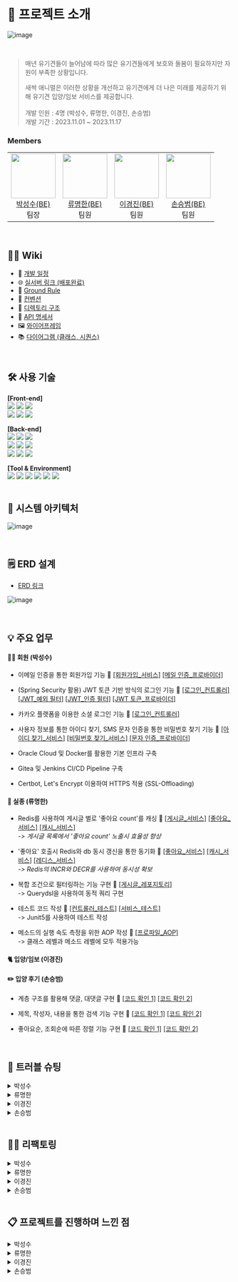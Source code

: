 # 📝 프로젝트 소개

![image](https://github.com/SesacAcademy/SesacAnimal/assets/55624470/37b816ce-9cb4-4934-866d-9782e64e9ea7)

<br/>

> 매년 유기견들이 늘어남에 따라 많은 유기견들에게 보호와 돌봄이 필요하지만 자원이 부족한 상황입니다.
>
> 새싹 애니멀은 이러한 상황을 개선하고 유기견에게 더 나은 미래를 제공하기 위해 유기견 입양/임보 서비스를 제공합니다. <br/> <br/>
> 개발 인원 : 4명 (박성수, 류명한, 이경진, 손승범) <br/>
> 개발 기간 : 2023.11.01 ~ 2023.11.17

### Members

<table>
  <tr>
  	<td align="center">
      <a href="https://github.com/akgkfk3">
        <img
          src="https://avatars.githubusercontent.com/u/55624470?s=400&u=ce4242f40204eaf9a56687b9a2e510e3e805e505&v=4"
          width="100px;"
        /><br />박성수(BE)</a><br />
		팀장
    </td>
	<td align="center">
      <a href="https://github.com/devsince2021">
	<img
          src="https://avatars.githubusercontent.com/u/77978026?v=4"    
          width="100px;" 
        /><br />류명한(BE)</a><br />
		팀원
    </td>
    <td align="center">
      <a href="https://github.com/dev-lkj">
        <img
          src="https://avatars.githubusercontent.com/u/96426410?v=4"
          width="100px;"
        /><br />이경진(BE)</a><br />
	    	팀원
    </td>
    <td align="center">
      <a href="https://github.com/sonnbeom">
        <img
          src="https://avatars.githubusercontent.com/u/127067296?v=4"
          width="100px;"
        /><br />손승범(BE)</a><br />
	    	팀원
    </td>
  </tr>
</table>

<br/>

## 💁‍♂️ Wiki

- 📅 [개발 일정](https://github.com/SesacAcademy/SesacAnimal/wiki/%F0%9F%93%85-%EA%B0%9C%EB%B0%9C-%EC%9D%BC%EC%A0%95)
- 🌐 [실서버 링크 (배포완료)](https://toyproject.shucloud.site/)
- 📌 [Ground Rule](https://github.com/SesacAcademy/SesacAnimal/wiki/%F0%9F%93%8C-Ground-Rule)
- 🤙 [컨벤션](https://github.com/SesacAcademy/SesacAnimal/wiki/%F0%9F%A4%99-%EC%BB%A8%EB%B2%A4%EC%85%98)
- 📁 [디렉토리 구조](https://github.com/SesacAcademy/SesacAnimal/wiki/%F0%9F%93%81-%EB%94%94%EB%A0%89%ED%86%A0%EB%A6%AC-%EA%B5%AC%EC%A1%B0)
- 📜 [API 명세서](https://documenter.getpostman.com/view/28283234/2s9YRB2rty)
- 🖼️ [와이어프레임](https://www.figma.com/file/HCFnoJsXRjHzAwIavRGfh4/Sesac-Animal?type=design&node-id=28-2&mode=design)
- 📚 [다이어그램 (클래스, 시퀀스)](<https://github.com/SesacAcademy/SesacAnimal/wiki/%F0%9F%93%9A-%EB%8B%A4%EC%9D%B4%EC%96%B4%EA%B7%B8%EB%9E%A8-(%ED%81%B4%EB%9E%98%EC%8A%A4,-%EC%8B%9C%ED%80%80%EC%8A%A4)>)

<br/>

## 🛠 사용 기술

<b>[Front-end]</b>
<br/>
<img src="https://img.shields.io/badge/html5-E34F26?style=for-the-badge&logo=html5&logoColor=white">
<img src="https://img.shields.io/badge/css3-1572B6?style=for-the-badge&logo=css3&logoColor=white">
<img src="https://img.shields.io/badge/javascript-F7DF1E?style=for-the-badge&logo=javascript&logoColor=black">
<br/>
<img src="https://img.shields.io/badge/BootStrap-7952B3?style=for-the-badge&logo=BootStrap&logoColor=white">
<img src="https://img.shields.io/badge/jQuery-0769AD?style=for-the-badge&logo=jQuery&logoColor=white">
<img src="https://img.shields.io/badge/fontawesome-339AF0?style=for-the-badge&logo=fontawesome&logoColor=white">

<b>[Back-end]</b>
<br/>
<img src="https://img.shields.io/badge/OpenJDK 17-999999?style=for-the-badge&logo=OpenJDK&logoColor=white">
<img src="https://img.shields.io/badge/mysql 8.0-4479A1?style=for-the-badge&logo=mysql&logoColor=white">
<img src="https://img.shields.io/badge/Redis 5.0.3-DC382D?style=for-the-badge&logo=redis&logoColor=white">
<br/>
<img src="https://img.shields.io/badge/spring 5.3-6DB33F?style=for-the-badge&logo=spring&logoColor=white">
<img src="https://img.shields.io/badge/springboot 2.7-6DB33F?style=for-the-badge&logo=springBoot&logoColor=white">
<img src="https://img.shields.io/badge/spring security 5.7-6DB33F?style=for-the-badge&logo=springsecurity&logoColor=white">
<br/>
<img src="https://img.shields.io/badge/Hibernate 5.1-59666C?style=for-the-badge&logo=hibernate&logoColor=white">
<img src="https://img.shields.io/badge/spring data jpa 2.7-A81C7D?style=for-the-badge">
<img src="https://img.shields.io/badge/QueryDSL 5.0-A81C7D?style=for-the-badge">

<b>[Tool & Environment]</b>
<br/>
<img src="https://img.shields.io/badge/git-F05032?style=for-the-badge&logo=git&logoColor=white">
<img src="https://img.shields.io/badge/github-181717?style=for-the-badge&logo=github&logoColor=white">
<img src="https://img.shields.io/badge/gradle-02303A?style=for-the-badge&logo=gradle&logoColor=white">
<img src="https://img.shields.io/badge/linux-FCC624?style=for-the-badge&logo=linux&logoColor=black">
<img src="https://img.shields.io/badge/Docker-2496ED?style=for-the-badge&logo=Docker&logoColor=black">
<img src="https://img.shields.io/badge/postman-FF6C37?style=for-the-badge&logo=postman&logoColor=white">
<br/>
<br/>

## 🔨 시스템 아키텍처

![image](https://github.com/SesacAcademy/SesacAnimal/assets/55624470/1ffa4dcf-22c2-4451-a8e0-f7458b4f53b1)

<br/>

## 🗒️ ERD 설계

- [ERD 링크](https://www.erdcloud.com/d/ThYDwhruPuZBwNyE9)

![image](https://github.com/SesacAcademy/SesacAnimal/assets/55624470/3574c649-eea8-4932-83ad-f772b691c36c)

<br/>

## 💡 주요 업무

#### 👩‍👧 회원 (박성수)

- 이메일 인증을 통한 회원가입 기능 📌 [[회원가입_서비스]](https://github.com/SesacAcademy/SesacAnimal/blob/dev/src/main/java/com/project/animal/member/service/MemberServiceImp.java#L58) [[메일 인증_프로바이더]](https://github.com/SesacAcademy/SesacAnimal/blob/dev/src/main/java/com/project/animal/global/common/provider/MailAuthCodeProvider.java#L72)

- (Spring Security 활용) JWT 토큰 기반 방식의 로그인 기능 📌 [[로그인_컨트롤러]](https://github.com/SesacAcademy/SesacAnimal/blob/dev/src/main/java/com/project/animal/member/controller/LoginController.java#L59) [[JWT_예외 필터]](https://github.com/SesacAcademy/SesacAnimal/blob/dev/src/main/java/com/project/animal/global/common/filter/JwtExceptionFilter.java#L32) [[JWT_인증 필터]](https://github.com/SesacAcademy/SesacAnimal/blob/dev/src/main/java/com/project/animal/global/common/filter/JwtAuthenticationFilter.java#L32) [[JWT 토큰_프로바이더]](https://github.com/SesacAcademy/SesacAnimal/blob/dev/src/main/java/com/project/animal/global/common/provider/JwtTokenProvider.java#L58)

- 카카오 플랫폼을 이용한 소셜 로그인 기능 📌 [[로그인_컨트롤러]](https://github.com/SesacAcademy/SesacAnimal/blob/dev/src/main/java/com/project/animal/member/controller/LoginController.java#L86)
- 사용자 정보를 통한 아이디 찾기, SMS 문자 인증을 통한 비밀번호 찾기 기능 📌 [[아이디 찾기_서비스]](https://github.com/SesacAcademy/SesacAnimal/blob/dev/src/main/java/com/project/animal/member/service/MemberServiceImp.java#L197) [[비밀번호 찾기_서비스]](https://github.com/SesacAcademy/SesacAnimal/blob/dev/src/main/java/com/project/animal/member/service/MemberServiceImp.java#L158) [[문자 인증_프로바이더]](https://github.com/SesacAcademy/SesacAnimal/blob/dev/src/main/java/com/project/animal/global/common/provider/SmsAuthCodeProvider.java#L37)

- Oracle Cloud 및 Docker를 활용한 기본 인프라 구축

- Gitea 및 Jenkins CI/CD Pipeline 구축

- Certbot, Let's Encrypt 이용하여 HTTPS 적용 (SSL-Offloading)

#### 🚨 실종 (류명한)

- Redis를 사용하여 게시글 별로 '좋아요 count'를 캐싱 📌 [[게시글_서비스]](https://github.com/SesacAcademy/SesacAnimal/blob/53c13d605969c36d2e8a70b4d4d4c364014cb3cd/src/main/java/com/project/animal/missing/service/MissingPostServiceImpl.java#L60C1-L85C4)
  [[좋아요_서비스]](https://github.com/SesacAcademy/SesacAnimal/blob/53c13d605969c36d2e8a70b4d4d4c364014cb3cd/src/main/java/com/project/animal/missing/service/MissingLikeServiceImpl.java#L32C1-L37C1)
  [[캐시_서비스]](https://github.com/SesacAcademy/SesacAnimal/blob/53c13d605969c36d2e8a70b4d4d4c364014cb3cd/src/main/java/com/project/animal/missing/service/MissingLikeCacheServiceImpl.java#L24C1-L37C4)
  <br />
  _-> 게시글 목록에서 '좋아요 count' 노출시 효율성 향상_

- '좋아요' 호출시 Redis와 db 동시 갱신을 통한 동기화 📌 [[좋아요_서비스]](https://github.com/SesacAcademy/SesacAnimal/blob/53c13d605969c36d2e8a70b4d4d4c364014cb3cd/src/main/java/com/project/animal/missing/service/MissingLikeServiceImpl.java#L55-L82)
  [[캐시_서비스]](https://github.com/SesacAcademy/SesacAnimal/blob/2d9c2dc57077e5e9d376245170cc2e9a9d96d619/src/main/java/com/project/animal/missing/service/MissingLikeCacheServiceImpl.java#L51C1-L60C4)
  [[레디스_서비스]](https://github.com/SesacAcademy/SesacAnimal/blob/2d9c2dc57077e5e9d376245170cc2e9a9d96d619/src/main/java/com/project/animal/global/common/provider/RedisServiceProvider.java#L105C3-L123C6)
  <br />
  _-> Redis의 INCR와 DECR를 사용하여 동시성 확보_

- 복합 조건으로 필터링하는 기능 구현 📌 [[게시글_레포지토리]](https://github.com/SesacAcademy/SesacAnimal/blob/2d9c2dc57077e5e9d376245170cc2e9a9d96d619/src/main/java/com/project/animal/missing/repository/CustomMissingPostRepositoryImpl.java#L29C1-L62C4)
  <br /> -> Querydsl을 사용하여 동적 쿼리 구현

- 테스트 코드 작성 📌 [[컨트롤러_테스트]](https://github.com/SesacAcademy/SesacAnimal/blob/2d9c2dc57077e5e9d376245170cc2e9a9d96d619/src/main/java/com/project/animal/missing/repository/CustomMissingPostRepositoryImpl.java#L29C1-L62C4)
  [[서비스_테스트]](https://github.com/SesacAcademy/SesacAnimal/blob/2d9c2dc57077e5e9d376245170cc2e9a9d96d619/src/test/java/com/project/animal/missing/controller/MissingControllerTest.java#L54C3-L139C4)
  <br /> -> Junit5를 사용하여 테스트 작성

- 메소드의 실행 속도 측정을 위한 AOP 작성 📌 [[프로파일_AOP]](https://github.com/SesacAcademy/SesacAnimal/blob/2d9c2dc57077e5e9d376245170cc2e9a9d96d619/src/main/java/com/project/animal/global/common/aop/ProfileAspect.java#L1C1-L33C2)
  <br /> -> 클래스 레벨과 메소드 레벨에 모두 적용가능

#### 🐈 입양/임보 (이경진)

#### ✏️ 입양 후기 (손승범)
- 계층 구조를 활용해 댓글, 대댓글 구현 📌 [[코드 확인 1]](https://github.com/SesacAcademy/SesacAnimal/blob/dev/src/main/java/com/project/animal/review/service/ReviewCommentService.java#L68) [[코드 확인 2]](https://github.com/SesacAcademy/SesacAnimal/blob/dev/src/main/java/com/project/animal/review/repository/ReviewCommentCustomRepository.java#L25)
  
- 제목, 작성자, 내용을 통한 검색 기능 구현 📌 [[코드 확인 1]](https://github.com/SesacAcademy/SesacAnimal/blob/dev/src/main/java/com/project/animal/review/repository/ReviewPostCustomRepository.java#L29) [[코드 확인 2]](https://github.com/SesacAcademy/SesacAnimal/blob/dev/src/main/java/com/project/animal/review/service/ReviewService.java#L72)
  
- 좋아요순, 조회순에 따른 정렬 기능  구현 📌 [[코드 확인 1]](https://github.com/SesacAcademy/SesacAnimal/blob/dev/src/main/java/com/project/animal/review/repository/ReviewPostCustomRepository.java#L71) [[코드 확인 2]](https://github.com/SesacAcademy/SesacAnimal/blob/dev/src/main/java/com/project/animal/review/service/ReviewService.java#L55)

<br/>

## 🌟 트러블 슈팅

<details>
<summary>박성수</summary>
<hr/>

- 📌 [[코드 확인]](https://github.com/SesacAcademy/SesacAnimal/blob/dev/src/main/java/com/project/animal/global/common/filter/JwtExceptionFilter.java#L87)
<table>
  	<tr>
  		<td align="center">
      			문제 상황
    		</td>
		<td>
      			JWT 리프레시 토큰 만료 시, 토큰이 담긴 쿠키가 삭제되지 않음
    		</td>
  	</tr>
	<tr>
		<td align="center">
			원인
		</td>
		<td>
   			HttpServletRequest 객체에 담긴 쿠키는 단순히 Key-Value 값만을 가지고 있기 Cookie 객체에 setMaxAge() 외에 추가적인 설정 필요
    		</td>
	</tr>
 	<tr>
     		<td align="center">
			해결
		</td>
		<td>
      			만료 날짜 (setMaxage), 경로 (setPath), 값 (setValue)을 지정하여 쿠키를 삭제
    		</td>
      	</tr>
</table>

<pre>
<code>[Before]
private void removeTokenInCookie(HttpServletRequest request, HttpServletResponse response) {
	// request 객체에서 JWT Token이 담긴 Cookie를 List 형태로 가져 온다.
	List<Cookie> cookielist = Arrays.stream(request.getCookies())
			.filter(cookie -> {
				return cookie.getName().equals(JWT_ACCESS_TOKEN) || cookie.getName().equals(JWT_REFRESH_TOKEN);})
			.toList();

	// cookie의 타임 아웃을 0으로 만들고 다시 response 객체에 저장한다.
	cookielist.forEach(cookie -> {
		cookie.setMaxAge(0);
		response.addCookie(cookie);
	});
}
</code>
</pre>

<pre>
<code>[After]
private void removeTokenInCookie(HttpServletRequest request, HttpServletResponse response) {
	// request 객체에서 JWT Token이 담긴 Cookie를 List 형태로 가져 온다.
	List<Cookie> cookielist = Arrays.stream(request.getCookies())
			.filter(cookie -> {
				return cookie.getName().equals(JWT_ACCESS_TOKEN) || cookie.getName().equals(JWT_REFRESH_TOKEN);})
			.toList();

	// cookie의 타임 아웃을 0으로 만들고 다시 response 객체에 저장한다.
	cookielist.forEach(cookie -> {
		cookie.setMaxAge(0);
		cookie.setPath("/");
            	cookie.setValue(null);
		response.addCookie(cookie);
	});
}
</code>
</pre>

<hr/>
<table>
  	<tr>
  		<td align="center">
      			문제 상황  
    		</td>
		<td>
      			Controller에서 Redirect 시, 브라우저에서 Redirect된 주소로 이동하지 못함
    		</td>
  	</tr>
	<tr>
		<td align="center">
			원인
		</td>
		<td>
   			HTTP 요청은 로드밸런서를 통해 Tomcat으로 전달되고 외부 통신은 HTTPS, 내부 통신은 HTTP를 이용하기 때문에 Controller에서 Redirect 시, Location 헤더에는 "http://~~" 값이 들어가기 때문
    		</td>
	</tr>
 	<tr>
     		<td align="center">
			해결
		</td>
		<td>
      			내부 통신도 Self-Signed Key를 생성하여 HTTPS 통신을 해도 되지만 HTTP(80)으로 요청 시, HTTPS(443)으로 Redirect 하도록 HAProxy 설정을 추가
    		</td>
      	</tr>
</table>

<pre>
<code>[Before]
#---------------------------------------------------------------------
# main frontend which proxys to the backends
#---------------------------------------------------------------------
frontend main
    bind *:443 ssl crt /etc/haproxy/server.pem
    log 127.0.0.1:514 local1
    default_backend             app

#---------------------------------------------------------------------
# round robin balancing between the various backends
#---------------------------------------------------------------------
backend app
    balance     roundrobin
    server  was01 192.168.0.105:8001 check
    server  was02 192.168.0.105:8002 check
    server  was03 192.168.0.105:8003 check
</code>
</pre>

<pre>
<code>[After]
#---------------------------------------------------------------------
# main frontend which proxys to the backends
#---------------------------------------------------------------------
frontend main
    bind *:80
    bind *:443 ssl crt /etc/haproxy/server.pem
    http-request redirect scheme https unless { ssl_fc }
    log 127.0.0.1:514 local1
    default_backend             app

#---------------------------------------------------------------------
# round robin balancing between the various backends
#---------------------------------------------------------------------
backend app
    balance     roundrobin
    server  was01 192.168.0.105:8001 check
    server  was02 192.168.0.105:8002 check
    server  was03 192.168.0.105:8003 check
</code>
</pre>

<hr/>
 
</details>

<details>
<summary>류명한</summary>
<hr/>

- 📌 [[코드 확인]](https://github.com/SesacAcademy/SesacAnimal/blob/2d9c2dc57077e5e9d376245170cc2e9a9d96d619/src/main/java/com/project/animal/missing/service/MissingLikeCacheServiceImpl.java#L51C1-L60C4)

<table>
  	<tr>
  		<td align="center">
      			문제 #1
    		</td>
			<td>
      			Redis의 캐싱된 좋아요 Count를 갱신할 때 동시성 이슈 발생
    		</td>
  	</tr>
  	</tr>
	<tr>
		<td align="center">
			원인
		</td>
		<td>
   			get과 set 연산 사이에 다른 스레드의 요청에 의해 값이 변경될 수 있음
    		</td>
	</tr>
 	<tr>
     		<td align="center">
			해결
		</td>
		<td>
      			redis에서 제공하는 원자성을 보장하는 함수를 사용하여 해결 (incr, dec)
    		</td>
      </tr>
</table>

<pre>
<code>[Before]
@Override
  public void update(long postId, int status) {
    String likeCountKey = cachePrefix + postId;
    Optional<String> maybeCurrentCount = redisServiceProvider.get(likeCountKey);

    int currentCount = maybeCurrentCount.isPresent()
            ? Integer.parseInt(maybeCurrentCount.get())
            : missingLikeRepository.likedCountByPostId(postId);

    int nextCount = status == ADD
            ? addCount(currentCount)
            : subCount(currentCount);

    redisServiceProvider.save(likeCountKey, nextCount);
  }


  private int addCount(int currentCount) {
    return currentCount + 1;
  }

  private int subCount(int currentCount) {
    return currentCount > 0 ? currentCount - 1 : 0;
  }
</code>
</pre>

<pre>
<code>[After]
  @Override
  public Optional<Integer> getCountByPostId(long postId) {
    String likeCountKey = cachePrefix + postId;
    Optional<String> maybeCurrentCount = redisServiceProvider.get(likeCountKey);

    Integer currentCount = maybeCurrentCount.isPresent()
            ? Integer.parseInt(maybeCurrentCount.get())
            : null;

    return Optional.ofNullable(currentCount);
  }

  @Override
  public void updateLike(long postId, int status) {
    String likeCountKey = cachePrefix + postId;

    if (status == ADD) {
      redisServiceProvider.increase(likeCountKey); // 함수 내부에서 incr 실행
    } else {
      redisServiceProvider.decrease(likeCountKey); // 함수 내부에서 decr 실행
    }
  }
</code>
</pre>

<hr/>

<table>
  	<tr>
  		<td align="center">
      			문제 #2
    		</td>
			<td>
      			게시판 목록에서 게시글 별로 좋아요 숫자를 표현하는 로직이 비효율적인 상황
    		</td>
  	</tr>
  	</tr>
	<tr>
		<td align="center">
			원인
		</td>
		<td>
   			초기 테이블 설계 좋아요 숫자 표현이 고려되지 않음
    		</td>
	</tr>
	<tr>
		<td align="center">
			옵션
		</td>
		<td>
   			좋아요 테이블을 반정규화 vs 미리 집계한 count를 별도의 장소에 캐싱
    		</td>
	</tr>
 	<tr>
     		<td align="center">
			선택
		</td>
		<td>
      			Redis를 사용하여 게시글 별 좋아요 숫자를 캐싱함
    		</td>
      </tr>
			<tr>
     		<td align="center">
			근거
		</td>
		<td>
      			1. 프로젝트에서 이미 Redis를 사용 중이기 때문에, 즉시 사용가능한 상황 <br/> 2. 테이블 구조를 변경하는 것은 서비스 전반에 영향을 미치기 때문에 개발 후반부에 작업하기에 부적절하다고 판단
    		</td>
      </tr>
</table>

<hr/>

</details>
</details>

<details>
<summary>이경진</summary>

<table>
  	<tr>
  		<td align="center">
      			문제 상황  
    		</td>
		<td>
      			작성 예정
    		</td>
  	</tr>
	<tr>
		<td align="center">
			원인
		</td>
		<td>
   			작성 예정
    		</td>
	</tr>
 	<tr>
     		<td align="center">
			해결
		</td>
		<td>
      			작성 예정
    		</td>
      	</tr>
</table>
</details>

<details>
<summary>손승범</summary>

<hr/>

- 📌 [[코드 확인]](https://github.com/SesacAcademy/SesacAnimal/blob/dev/src/main/java/com/project/animal/review/repository/ReviewPostCustomRepository.java#L69)
<table>
  	<tr>
  		<td align="center">
      			문제#1 
    		</td>
		<td>
      			1. 좋아요순으로 게시글 조회시 데이터 정렬을 어플리케이션에서 처리<br> -> 이에 따른 어플리케이션 과부하 가능성 존재 
    		</td>
  	</tr>
	<tr>
		<td align="center">
			원인
		</td>
		<td>
   			1. 초기 ERD 설계 시 게시글 좋아요 숫자 반영하지 않음<br>
				2. DB에서 조회시 쿼리를 통해 데이터 정렬하지 않음
    		</td>
	</tr>
 	<tr>
		<td align="center">
			옵션
		</td>
		<td>
   			좋아요 테이블을 반정규화 vs 각 게시글 별로 좋아요 숫자만큼 그룹화하여 그 크기별로 정렬
    		</td>
	</tr>
 	<tr>
     		<td align="center">
			선택
		</td>
		<td>
      			각 게시글 별로 좋아요 숫자만큼 그룹화하여 그 크기별로 정렬
    		</td>
      </tr>
			<tr>
     		<td align="center">
			근거
		</td>
		<td>
      			개발 일정이 얼마 남지 않은 상황에서 테이블 구조를 변경하는 것은 협업, 코드 수정에 있어서 예측불가의 과업이 생길 수 있다고 판단
    		</td>
      </tr>
</table>

<pre>
<code>[Before]
   public Page<ReviewPost> findAllByType(String type, Pageable pageable) {
        QReviewPost reviewPost = QReviewPost.reviewPost;
        QMember member = QMember.member;
        QReviewImage reviewImage = QReviewImage.reviewImage;

        BooleanBuilder builder = new BooleanBuilder();
        builder.and(reviewPost.isActive.eq(1));

        JPAQuery<ReviewPost> query = jpaQueryFactory
                .selectFrom(reviewPost)
                .leftJoin(reviewPost.member, member).fetchJoin()
                .where(builder);

        if ("view".equals(type)) {
            query.orderBy(reviewPost.viewCount.desc());
        } else if ("like".equals(type)) {
            query.groupBy(reviewPost.id)
                    .orderBy(reviewPost.reviewPostLikes.size().desc());
        }

        List<ReviewPost> content = query
                .offset(pageable.getOffset())
                .limit(pageable.getPageSize())
                .fetch();

        long total = jpaQueryFactory
                .selectFrom(reviewPost)
                .leftJoin(reviewPost.member, member)
                .leftJoin(reviewPost.reviewImages, reviewImage)
                .where(builder)
                .fetchCount();

        return new PageImpl<>(content, pageable, total);
    }
</code>
</pre>

<pre>
<code>[After]
public Page<ReviewPost> findAllByType(String type, Pageable pageable) {

        BooleanBuilder builder = new BooleanBuilder();
        builder.and(reviewPost.isActive.eq(1));

        JPAQuery<ReviewPost> query = jpaQueryFactory
                .selectFrom(reviewPost)
                .leftJoin(reviewPost.member, member).fetchJoin()
                .leftJoin(reviewPost.reviewPostLikes, reviewPostLike)
                .where(builder);

        if ("view".equals(type)) {
            query.orderBy(reviewPost.viewCount.desc());
        } else if ("like".equals(type)) {
            query.groupBy(reviewPost.id)
                    .orderBy(reviewPostLike.count().desc());
        }

        List<ReviewPost> content = query
                .offset(pageable.getOffset())
                .limit(pageable.getPageSize())
                .fetch();

        long total = jpaQueryFactory
                .selectFrom(reviewPost)
                .where(builder)
                .fetchCount();

        return new PageImpl<>(content, pageable, total);
    }
</code>
</pre>
- 📌 [[코드 확인]](https://github.com/SesacAcademy/SesacAnimal/blob/dev/src/main/java/com/project/animal/review/repository/ReviewCommentCustomRepository.java#25)
<table>
  	<tr>
  		<td align="center">
      			문제#2
    		</td>
		<td>
      			데이터 중복 로드, N+1로 인한 불필요한 쿼리 발생
    		</td>
  	</tr>
	<tr>
		<td align="center">
			원인
		</td>
		<td>
   				N+1 문제 발생을 위해 컬렉션을 패치조인하여 데이터 중복이 발생
    		</td>
	</tr>
 	<tr>
     		<td align="center">
			해결
		</td>
		<td>
      			1. ToMany를 로드할 때는 Batch 활용 <br>
				2. 가져와야 할 컬렉션의 양이 제한적이라면 Batch 활용이 아닌 직접 쿼리 작성 <br>
				3. ToOne을 로드할 때는 Fetch Join 활용 <br>
    		</td>
      </tr>
			
</table>

<pre>
<code>[Before]
     @Query(value = "SELECT p FROM ReviewPost p JOIN FETCH p.member m LEFT JOIN FETCH p.		reviewImages i WHERE p.isActive = 1",
            countQuery = "SELECT count(p.id) FROM ReviewPost p WHERE p.isActive = 1")
    Page<ReviewPost> findAllPrevious(Pageable pageable);
</code>
</pre>

<pre>
<code>[After]
 @Query(value = "SELECT p FROM ReviewPost p JOIN FETCH p.member m WHERE p.isActive = 1",
            countQuery = "SELECT count(p.id) FROM ReviewPost p WHERE p.isActive = 1")
    Page<ReviewPost> findAll(Pageable pageable);


	//댓글의 데이터가 방대할 시에 Batch를 활용해 가져온다면 불필요한 데이터를 로드할 것이라고 판단
	//후에 내부 결정에 따른 limit을 걸 수 있게 쿼리 직접 작성
	public List<ReviewComment> findAllByPostId(Long reviewPostId){
        QReviewComment reviewComment = QReviewComment.reviewComment;
        QMember member = QMember.member;
        return jpaQueryFactory.selectFrom(reviewComment)
                .leftJoin(reviewComment.member)
                .fetchJoin()
                .leftJoin(reviewComment.parentComment)
                .fetchJoin()
                .where(reviewComment.reviewPost.id.eq(reviewPostId))
                .orderBy(reviewComment.parentComment.id.asc().nullsFirst(), reviewComment.createdAt.desc())
                .fetch();
    }
</code>
</pre>
</details>

<br/>

## 👩‍💻 리팩토링

<details>
<summary>박성수</summary>

<hr/>

- 📌 [[코드 확인]](https://github.com/SesacAcademy/SesacAnimal/blob/dev/src/main/java/com/project/animal/global/common/resolver/MemberDtoArgumentResolver.java#L37)

<table>
  	<tr>
  		<td align="center">
      			Before
    		</td>
		<td>
      			도메인별 Controller에서 사용자 정보 (MemberDto)를 얻기 위해, JWT 토큰에 담긴 클레임을 직접 파싱
    		</td>
  	</tr>
	<tr>
		<td align="center">
			After
		</td>
		<td>
   			MemberDto에 맞는 ArgumentResolver를 추가하여 Controller에서 직접 파싱하지 않도록 변경 (중복 코드 제거)
    		</td>
	</tr>
</table>

<pre>
@Slf4j
@Component
@RequiredArgsConstructor
public class MemberDtoArgumentResolver implements HandlerMethodArgumentResolver {

    private final JwtTokenProvider jwtTokenProvider;

    @Override
    public boolean supportsParameter(MethodParameter parameter) {
        boolean hasMemberAnnotation = parameter.hasParameterAnnotation(Member.class);
        boolean hasMemberType = MemberDto.class.isAssignableFrom(parameter.getParameterType());

        return hasMemberAnnotation && hasMemberType;
    }

    @Override
    public Object resolveArgument(MethodParameter parameter, ModelAndViewContainer mavContainer, NativeWebRequest webRequest, WebDataBinderFactory binderFactory) throws Exception {

        HttpServletRequest request = (HttpServletRequest) webRequest.getNativeRequest();

        String token = jwtTokenProvider.resolveToken(request, JWT_ACCESS_TOKEN);

        // 기존 쿠키에 JWT Access 토큰이 없는 경우, Request 영역에 저장해둔 newAccessToken을 사용
        if (token == null && request.getAttribute(JWT_ACCESS_TOKEN) != null)
            token = (String) request.getAttribute(JWT_ACCESS_TOKEN);

        // 기존 쿠키에 JWT Access 토큰이 있는 경우, JWT를 파싱하여 MemberDto 객체로 리턴
        if (token != null)
            return jwtTokenProvider.parseToken(token);

        // 없으면 null 값 리턴
        return null;
    }
}
</code>
</pre>

<hr/>

</details>

<details>
<summary>류명한</summary>
<hr/>

- 📌 [[코드 확인]](https://github.com/SesacAcademy/SesacAnimal/blob/dev/src/main/java/com/project/animal/missing/repository/CustomMissingPostRepositoryImpl.java)

<table>
  	<tr>
  		<td align="center">
      			Before
    		</td>
		<td>
      			BooleanBuilder와 반복되는 if문을 사용하여 필터를 위한 동적 쿼리 생성
    		</td>
  	</tr>
	<tr>
		<td align="center">
			After
		</td>
		<td>
   			BooleanExpression을 사용하여 조건문을 제거하고 쿼리를 보다 직관적으로 변경
    		</td>
	</tr>
</table>

<pre>
<code>
 [Before]
 @Override
  public Page<MissingPost> findByFilter(MissingFilterDto filter, Pageable pageable) {
    QMissingPost qMissing = QMissingPost.missingPost;
    QMissingPostImage qImage = QMissingPostImage.missingPostImage;

    BooleanBuilder builder = new BooleanBuilder();

    builder.and(qMissing.isActive.eq(isActive));

    if (filter.getAnimalType() != null) {
      builder.and(qMissing.animalType.equalsIgnoreCase(filter.getAnimalType()));
    }

    if (filter.getFromDate() != null) {
      builder.and(qMissing.missingTime.goe(filter.getFromDate()));
    }

    if (filter.getEndDate() != null) {
      builder.and(qMissing.missingTime.loe(filter.getEndDate()));
    }

    if (filter.getSearch() != null && !filter.getSearch().isBlank() && !filter.getSearch().isEmpty()) {
      builder.and(qMissing.title.containsIgnoreCase(filter.getSearch()));
    }

    List<MissingPost> results = queryFactory
            .selectFrom(qMissing).distinct()
            .where(builder)
            .innerJoin(qMissing.images, qImage)
            .offset(pageable.getOffset())
            .limit(pageable.getPageSize())
            .orderBy()
            .fetch();

    long total = queryFactory
            .select(qMissing.missingId.count())
            .where(qMissing.isActive.eq(isActive))
            .from(qMissing)
            .fetchOne();

    return new PageImpl<>(results, pageable, total);
  }
</code>
</pre>

<pre>
<code>
 [After]
 @Override
  public Page<MissingPost> findByFilter(MissingFilterDto filter, Pageable pageable) {

    List<MissingPost> results = queryFactory
            .selectFrom(qMissing)
            .innerJoin(qMissing.images, qImage).fetchJoin()
            .where(getFilterExpressions(filter))
            .offset(pageable.getOffset())
            .limit(pageable.getPageSize())
            .orderBy(qMissing.updatedAt.desc())
            .fetch();

    long total = queryFactory
            .select(qMissing.missingId.count())
            .where(getFilterExpressions(filter))
            .from(qMissing)
            .fetchOne();

    return new PageImpl<>(results, pageable, total);
  }

  private BooleanExpression[] getFilterExpressions(MissingFilterDto filter) {

    return new BooleanExpression[] {
            eqAnimalType(filter.getAnimalType()),
            eqSpecifics(filter.getSpecifics()),
            containKeyword(filter.getSearch()),
            eqColor(filter.getColor()),
            goeFromDate(filter.getFromDate()),
            loeEndDate(filter.getEndDate()),
            eqIsActive(isActive)
    };
  }

  private BooleanExpression eqAnimalType(String animalType) {
    if (StringUtils.isNullOrEmpty(animalType)) {
      return null;
    }
    return qMissing.animalType.equalsIgnoreCase(animalType);
  }

  private BooleanExpression containKeyword(String keyword) {
    if (StringUtils.isNullOrEmpty(keyword)) {
      return null;
    }
    return qMissing.title.containsIgnoreCase(keyword);
  }
	...
</code>
</pre>

<hr/>
</details>

<details>
<summary>이경진</summary>

<table>
  	<tr>
  		<td align="center">
      			Before
    		</td>
		<td>
      			작성 예정
    		</td>
  	</tr>
	<tr>
		<td align="center">
			After
		</td>
		<td>
   			작성 예정
    		</td>
	</tr>
</table>
</details>

<details>
<summary>손승범</summary>

<hr/>

- 📌 [[코드 확인]](https://github.com/SesacAcademy/SesacAnimal/blob/dev/src/main/java/com/project/animal/global/common/resolver/MemberDtoArgumentResolver.java#L37)

<table>
  	<tr>
  		<td align="center">
      			Before
    		</td>
		<td>
      			제목, 작성자, 내용에 따른 검색 시에 요구되는 api와 1대1 매핑관계 형성<br> 
				추가되는 기능에 따른 메소드 증가로 인한 불필요한 코드 증가
    		</td>
  	</tr>
	<tr>
		<td align="center">
			After
		</td>
		<td>
   			동적 쿼리를 작성하여 변경, 수정사항이 생길 시에 where절만 수정하게끔 변경
    		</td>
	</tr>
</table>

<pre>
<code>
        public ReadListGeneric<ReadListGeneric> readBySearch(String type, String keyword, Integer page, int size) {
            switch (type){
                case "view":
                    return readByView(page ,size, keyword);
                case "author":
                    return readByName(page ,size, keyword);
                case "title":
                    return readByTitle(page,size,keyword);
                case "content":
                    return readByContent(page, size, keyword);
            }
            return null;
        }

		// 내용 검색
        @Transactional(readOnly = true)
        private ReadListGeneric<ReadListGeneric> readByContent(Integer page, int size, String content) {
            Pageable pageable = createPageByCreatedAt(page,size);
            Page<ReviewPost> postList = reviewRepository.findAllWithMemberAndImageByContent(content, pageable);
            return entityToDtoByReadAll(postList);
        }

		// 제목 검색
        @Transactional(readOnly = true)
        private ReadListGeneric<ReadListGeneric> readByTitle(Integer page, int size, String title) {
            Pageable pageable = createPageByCreatedAt(page,size);
            Page<ReviewPost> postList = reviewRepository.findAllWithMemberAndImageByTitle(title,pageable);
            return entityToDtoByReadAll(postList);
        }

		//유저 닉네임으로 검색
        @Transactional(readOnly = true)
        private ReadListGeneric readBynickName(Integer page, int size, String nickname) {
            Pageable pageable = createPageByCreatedAt(page,size);
            Page<ReviewPost> postList = reviewRepository.findAllWithMemberAndImageByNickname(nickname,pageable);
            return entityToDtoByReadAll(postList);
        }
</code>
</pre>

<pre>
<code>
		// 닉네임 검색 쿼리
		@Query(value = "SELECT p FROM ReviewPost p JOIN FETCH p.member m LEFT JOIN FETCH p.reviewImages i WHERE m.nickname = :nickname AND p.isActive = 1",
				countQuery = "SELECT count(p.id) FROM ReviewPost p JOIN p.member m WHERE m.nickname = :nickname AND p.isActive = 1")
		Page<ReviewPost> findAllWithMemberAndImageByNickname(@Param("nickname") String nickname, Pageable pageable);


		// 제목 검색 쿼리
		@Query(value = "SELECT p FROM ReviewPost p JOIN FETCH p.member m LEFT JOIN FETCH p.reviewImages i WHERE p.title LIKE %:title% AND p.isActive = 1",
				countQuery = "SELECT count(p.id) FROM ReviewPost p WHERE p.title LIKE %:title% AND p.isActive = 1")
		Page<ReviewPost> findAllWithMemberAndImageByTitle(@Param("title") String title, Pageable pageable);


		//내용 검색 쿼리
		@Query(value = "SELECT p FROM ReviewPost p JOIN FETCH p.member m LEFT JOIN FETCH p.reviewImages i WHERE p.content LIKE %:content% AND p.isActive = 1",
				countQuery = "SELECT count(p.id) FROM ReviewPost p WHERE p.content LIKE %:content% AND p.isActive = 1")
		Page<ReviewPost> findAllWithMemberAndImageByContent(@Param("content") String content, Pageable pageable);
</code>
</pre>

<pre>
<code>
	// 검색 관련 서비스 로직
    @Transactional(readOnly = true)
    public readList readByKeyword(String type, Integer page, int size, String keyword) {
        Pageable pageable = createPageByCreatedAt(page,size);
        Page<ReviewPost> postList = reviewPostCustomRepository.findAllWithMemberAndImageByTypeAndKeyword(type, keyword,pageable);
        return entityToDtoByReadAll(postList);
    }
</code>
</pre>

<pre>
<code>
    // 제목, 작성자, 내용 검색 따른 동적 쿼리 작성
    // 투원 관계 - > 패치조인, 투 매니(컬렉션) 관계 -> 배치 활용
    public Page<ReviewPost> findAllWithMemberAndImageByTypeAndKeyword(String type, String keyword, Pageable pageable) {
        QReviewPost reviewPost = QReviewPost.reviewPost;
        QMember member = QMember.member;

        BooleanBuilder builder = new BooleanBuilder();
        builder.and(reviewPost.isActive.eq(1));

        if(type != null && keyword != null) {
            switch(type) {
                case "author":
                    builder.and(member.nickname.eq(keyword));
                    break;
                case "title":
                    builder.and(reviewPost.title.eq(keyword));
                    break;
                case "content":
                    builder.and(reviewPost.content.contains(keyword));
                    break;
            }
        }
        List<ReviewPost> content = jpaQueryFactory
                .selectFrom(reviewPost)
                .leftJoin(reviewPost.member, member).fetchJoin()
                .where(builder)
                .orderBy(reviewPost.createdAt.desc())
                .offset(pageable.getOffset())
                .limit(pageable.getPageSize())
                .fetch();

        long total = jpaQueryFactory
                .selectFrom(reviewPost)
                .where(builder)
                .fetchCount();

        return new PageImpl<>(content, pageable, total);
    }
</code>
</pre>


</details>

<br/>

## 📋 프로젝트를 진행하며 느낀 점

<details>
<summary>박성수</summary>

- 프로젝트를 진행하며 현재 나의 위치와 수준을 파악할 수 있었습니다.

- 리팩토링 과정을 거치게 되면서, 테스트 코드의 중요성을 깨닫게 되었습니다.

</details>

<details>
<summary>류명한</summary>

- 효율적인 협업을 위해서는 커뮤니케이션이 중요하다고 다시 한번 느꼈습니다.

- 데일리 스크럼이 효과가 있다는 것을 느꼈습니다.

</details>

<details>
<summary>이경진</summary>

- 확장성을 고려한 설계가 중요하다고 생각했습니다. 설계를 하더라도 수정사항이 생기게 되는데 미리 구상하고 설계를 하면 업무가 수월하다는 걸 느꼈습니다.

- 효율적인 업무를 위해서 커뮤니케이션이 중요하다고 느꼈습니다. 공통의 작업과 일정과 업무를 정할 때도 커뮤니케이션이 원활해야 순조롭게 진행되는 점을 느꼈습니다.

- 데일리 스크럼을 통하여 작업 진행 사항을 바로 파악하여 조정해보았는데 좋은 경험이었습니다.

</details>

<details>
<summary>손승범</summary>

- 팀의 목표를 기간별로 나누어 수행하는 것이 2가지 측면에서 이점이 있음을 알게되었습니다.

 1. 나의 수준과 역량을 파악할 수 있다.
     
 2. 프로젝트 진행에 대한 피드백을 빠르게 가질 수 있다.
     
- 단순 코드를 치는 것보다 고민을 하는 시간을 가지는 것이 2가지 측면에서 이점이 있다는 것을 배웠습니다.

 1. 미시적 관점보다 거시적 관점에서 해당 로직을 바라볼 수 있다.
 
 2. 하고 있는 과업에 대해 단계별 접근이 가능하다.
</details>
